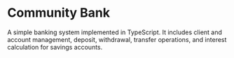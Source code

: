 # Community Bank

A simple banking system implemented in TypeScript. It includes client and account management, deposit, withdrawal, transfer operations, and interest calculation for savings accounts.
